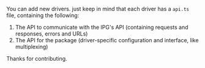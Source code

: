 You can add new drivers. just keep in mind that each driver has a `api.ts` file, containing the following:

1. The API to communicate with the IPG's API (containing requests and responses, errors and URLs)
2. The API for the package (driver-specific configuration and interface, like multiplexing)

Thanks for contributing.
